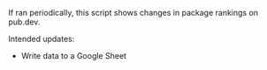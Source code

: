 If ran periodically, this script shows changes in package rankings on pub.dev.

Intended updates:

 - Write data to a Google Sheet